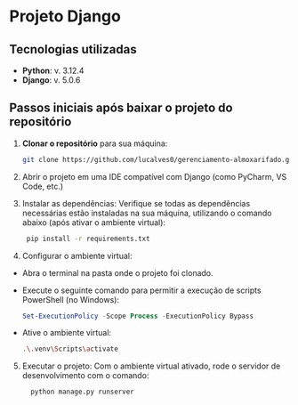 # Projeto Django

## Tecnologias utilizadas

- **Python**: v. 3.12.4
- **Django**: v. 5.0.6

## Passos iniciais após baixar o projeto do repositório

1. **Clonar o repositório** para sua máquina:
 
   ```bash
   git clone https://github.com/lucalves0/gerenciamento-almoxarifado.git)
   
3. Abrir o projeto em uma IDE compatível com Django (como PyCharm, VS Code, etc.)
4. Instalar as dependências: Verifique se todas as dependências necessárias estão instaladas na sua máquina, utilizando o comando abaixo (após ativar o ambiente virtual):
   
   ```bash
    pip install -r requirements.txt
   
6. Configurar o ambiente virtual:
  - Abra o terminal na pasta onde o projeto foi clonado.
  - Execute o seguinte comando para permitir a execução de scripts PowerShell (no Windows):
    
     ```powershell
     Set-ExecutionPolicy -Scope Process -ExecutionPolicy Bypass
     
  - Ative o ambiente virtual:
    
      ```bash
      .\.venv\Scripts\activate
      
5. Executar o projeto: Com o ambiente virtual ativado, rode o servidor de desenvolvimento com o comando:
   
   ```bash
     python manage.py runserver
